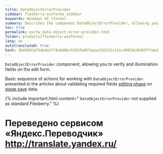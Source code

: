 ```yaml
--- 
title: DataObjectErrorProvider 
sidebar: flexberry-winforms_sidebar 
keywords: Windows UI (forms) 
summary: Describes the component DataObjectErrorProvider, allowing you to verify and illumination fields on the edit form, links to articles on its use in specific scenarios 
toc: true 
permalink: en/fw_data-object-error-provider.html 
folder: products/flexberry-winforms/ 
lang: en 
autotranslated: true 
hash: 1b4599cb75dbda3f79a600bc9103fe05faaaa356331c141c49839c9b9dfffabd 
--- 
```


<!-- This article is still being edited --> 

`DataObjectErrorProvider` component, allowing you to verify and illumination fields on the edit form. 

Basic sequence of actions for working with `DataObjectErrorProvider` presented in the articles about validating required fields [editing phase](fw_check-form-field-during-edit.html) on [stage save](fw_check-form-field-during-save.html) data. 

{% include important.html content=" 
`DataObjectErrorProvider` not supplied as standard Flexberry." %}


 # Переведено сервисом «Яндекс.Переводчик» http://translate.yandex.ru/